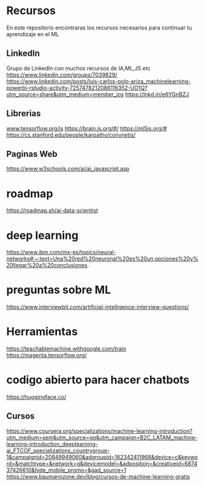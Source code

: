 # Recursos
En este repositorio encontraras los recursos necesarios para continuar tu aprendizaje en el ML

## LinkedIn 
Grupo de LinkedIn con muchos recursos de IA,ML,JS etc
https://www.linkedin.com/groups/7039829/
https://www.linkedin.com/posts/luis-carlos-polo-ariza_machinelearning-powerbi-rstudio-activity-7257478212086116352-UO1Q?utm_source=share&utm_medium=member_ios
https://lnkd.in/e6YGnBZJ

## Librerias 
www.tensorflow.org/js
https://brain.js.org/#/
https://ml5js.org/#
https://cs.stanford.edu/people/karpathy/convnetjs/

## Paginas Web 
https://www.w3schools.com/ai/ai_javascript.asp

# roadmap
https://roadmap.sh/ai-data-scientist

# deep learning 
https://www.ibm.com/mx-es/topics/neural-networks#:~:text=Una%20red%20neuronal%20es%20un,opciones%20y%20llegar%20a%20conclusiones.

# preguntas sobre ML 
https://www.interviewbit.com/artificial-intelligence-interview-questions/

# Herramientas
https://teachablemachine.withgoogle.com/train
https://magenta.tensorflow.org/

# codigo abierto para hacer chatbots 
https://huggingface.co/

## Cursos
https://www.coursera.org/specializations/machine-learning-introduction?utm_medium=sem&utm_source=gg&utm_campaign=B2C_LATAM_machine-learning-introduction_deeplearning-ai_FTCOF_specializations_countrygroup-1&campaignid=20849949060&adgroupid=162342411968&device=c&keyword=&matchtype=&network=g&devicemodel=&adposition=&creativeid=687437426610&hide_mobile_promo=&gad_source=1
https://www.baumannzone.dev/blog/cursos-de-machine-learning-gratis


